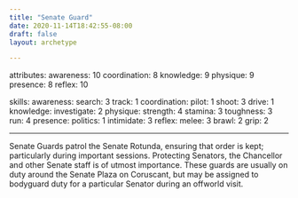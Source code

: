 ```yaml
---
title: "Senate Guard"
date: 2020-11-14T18:42:55-08:00
draft: false
layout: archetype 

---
```

attributes:
awareness: 10
   coordination: 8
   knowledge: 9
   physique: 9
   presence: 8
   reflex: 10

skills:
   awareness:
     search: 3
     track: 1
   coordination:
     pilot: 1
     shoot: 3
     drive: 1
   knowledge:
     investigate: 2
   physique:
     strength: 4
     stamina: 3
     toughness: 3
     run: 4
   presence:
     politics: 1
     intimidate: 3
   reflex:
     melee: 3
     brawl: 2
     grip: 2
     
---
Senate Guards patrol the Senate Rotunda, ensuring that order is kept; particularly during important sessions. Protecting Senators, the Chancellor and other Senate staff is of utmost importance. These guards are usually on duty around the Senate Plaza on Coruscant, but may be assigned to bodyguard duty for a particular Senator during an offworld visit.
